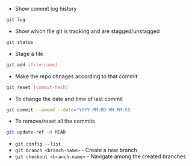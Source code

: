 - Show commit log history

```bash
git log
```

- Show which file git is tracking and are stagged/unstagged

```bash
git status
```

- Stage a file

```bash
git add [file-name]
```
- Make the repo chnages according to that commit

```bash
git reset [commit-hash]
```
- To change the date and time of last commit

```bash
git commit --amend --date="YYYY-MM-DD HH:MM:SS
```

- To remove/reset all the commits

```bash
git update-ref -d HEAD
```

- `git config --list`
- `git branch <branch-name>` - Create a new branch
- `git checkout <branch-name>` - Navigate among the created branches
